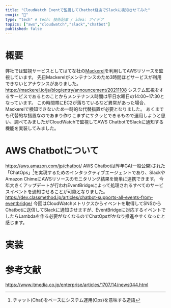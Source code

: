 ```yaml
---
title: "CloudWatch Eventで監視してChatbot経由でSlackに検知させてみた"
emoji: "🐁"
type: "tech" # tech: 技術記事 / idea: アイデア
topics: ["aws","cloudwatch","slack","chatbot"]
published: false
---
```


# 概要
弊社では監視サービスとしてはてな社の[Mackerel](https://ja.mackerel.io/)を利用してAWSリソースを監視しています。
先日Mackerelがメンテナンスのため3時間ほどサービスが利用できないとアナウンスがありました。
https://mackerel.io/ja/blog/entry/announcement/20211108
システム監視をするサービスであるとのことからメンテナンス時間は平日水曜日の14:00~17:30となっています。
この時間帯にEC2が落ちているなど異常があった場合、Mackerelで検知できないため一時的な代替措置が必要となりました。
あくまでも代替的な措置なのであまり作りこまずにサクッとできるもので運用しようと思い、調べてみましたがCloudWatchで監視してAWS ChatbotでSlackに通知する機能を実装してみました。

# AWS Chatbotについて
https://aws.amazon.com/jp/chatbot/
AWS Chatbotは昨年GA(一般公開)された「ChatOps」[^1]を実現するためのインタラクティブエージェントであり、SlackやAmazon ChimeにAWSリソースのモニタリング結果を簡単に連携できます。
今年大きくアップデートが行われEventBridgeによって処理されるすべてのサービスイベントを通知させることが可能となりました。
https://dev.classmethod.jp/articles/chatbot-supports-all-events-from-eventbridge/
今回はCloudWatchメトリクスからイベントを取得してSNSからChatbotに送信してSlackに通知させますが、EventBridgeに対応するイベントでしたらLambdaを作る必要がなくなるのでChatOpsがかなり推進やすくなったと感じます。

[^1]: チャット(Chat)をベースにシステム運用(Ops)を意味する造語

# 実装



# 参考文献
https://www.itmedia.co.jp/enterprise/articles/1707/14/news044.html